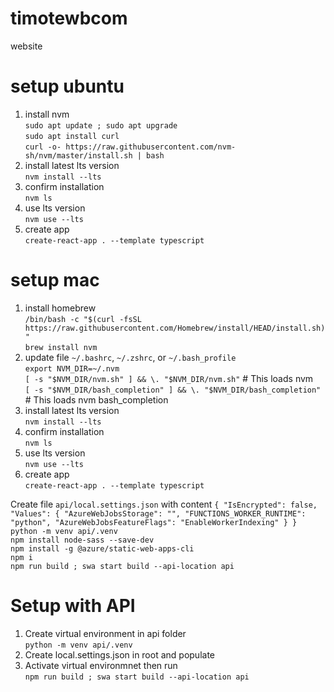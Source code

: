 # timotewbcom

website

# setup ubuntu

1. install nvm
   <br>`sudo apt update ; sudo apt upgrade`
   <br>`sudo apt install curl`
   <br>`curl -o- https://raw.githubusercontent.com/nvm-sh/nvm/master/install.sh | bash`
2. install latest lts version
   <br>`nvm install --lts`
3. confirm installation
   <br>`nvm ls`
4. use lts version
   <br>`nvm use --lts`
5. create app
   <br>`create-react-app . --template typescript`

# setup mac

1. install homebrew
   <br>`/bin/bash -c "$(curl -fsSL https://raw.githubusercontent.com/Homebrew/install/HEAD/install.sh)"`
   <br>`brew install nvm`
2. update file `~/.bashrc`, `~/.zshrc`, or `~/.bash_profile`
   <br>`export NVM_DIR=~/.nvm`
   <br>`[ -s "$NVM_DIR/nvm.sh" ] && \. "$NVM_DIR/nvm.sh"` # This loads nvm
   <br>`[ -s "$NVM_DIR/bash_completion" ] && \. "$NVM_DIR/bash_completion"` # This loads nvm bash_completion
3. install latest lts version
   <br>`nvm install --lts`
4. confirm installation
   <br>`nvm ls`
5. use lts version
   <br>`nvm use --lts`
6. create app
   <br>`create-react-app . --template typescript`

Create file
`api/local.settings.json`
with content
`{
    "IsEncrypted": false,
    "Values": {
        "AzureWebJobsStorage": "",
        "FUNCTIONS_WORKER_RUNTIME": "python",
        "AzureWebJobsFeatureFlags": "EnableWorkerIndexing"
    }
}`
<br>
`python -m venv api/.venv`<br>
`npm install node-sass --save-dev`<br>
`npm install -g @azure/static-web-apps-cli`<br>
`npm i`<br>
`npm run build ; swa start build --api-location api`<br>

# Setup with API
1. Create virtual environment in api folder<br>
`python -m venv api/.venv`
2. Create local.settings.json in root and populate
3. Activate virtual environmnet then run<br>
`npm run build ; swa start build --api-location api`<br>